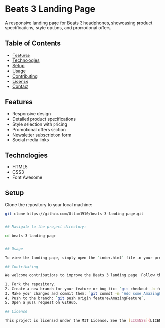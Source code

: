 # Beats 3 Landing Page

A responsive landing page for Beats 3 headphones, showcasing product specifications, style options, and promotional offers.

## Table of Contents
- [Features](#features)
- [Technologies](#technologies)
- [Setup](#setup)
- [Usage](#usage)
- [Contributing](#contributing)
- [License](#license)
- [Contact](#contact)

## Features
- Responsive design
- Detailed product specifications
- Style selection with pricing
- Promotional offers section
- Newsletter subscription form
- Social media links

## Technologies
- HTML5
- CSS3
- Font Awesome

## Setup
Clone the repository to your local machine:
```bash
git clone https://github.com/Uttam1910/beats-3-landing-page.git


## Navigate to the project directory:

cd beats-3-landing-page


## Usage

To view the landing page, simply open the `index.html` file in your preferred web browser.

## Contributing

We welcome contributions to improve the Beats 3 landing page. Follow these steps to contribute:

1. Fork the repository.
2. Create a new branch for your feature or bug fix: `git checkout -b feature/AmazingFeature`.
3. Make your changes and commit them: `git commit -m 'Add some AmazingFeature'`.
4. Push to the branch: `git push origin feature/AmazingFeature`.
5. Open a pull request on GitHub.

## License

This project is licensed under the MIT License. See the [LICENSE](LICENSE) file for details.
